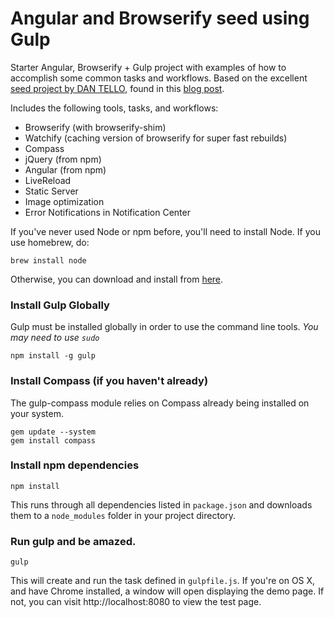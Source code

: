 Angular and Browserify seed using Gulp
============

Starter Angular, Browserify + Gulp project with examples of how to accomplish some common tasks and workflows. Based on the excellent [seed project by DAN TELLO](https://github.com/greypants/gulp-starter), found in this [blog post](http://viget.com/extend/gulp-browserify-starter-faq).

Includes the following tools, tasks, and workflows:

- Browserify (with browserify-shim)
- Watchify (caching version of browserify for super fast rebuilds)
- Compass
- jQuery (from npm)
- Angular (from npm)
- LiveReload
- Static Server
- Image optimization
- Error Notifications in Notification Center

If you've never used Node or npm before, you'll need to install Node.
If you use homebrew, do:
```
brew install node
```

Otherwise, you can download and install from [here](http://nodejs.org/download/).

### Install Gulp Globally
Gulp must be installed globally in order to use the command line tools. *You may need to use `sudo`*
```
npm install -g gulp
```

### Install Compass (if you haven't already)
The gulp-compass module relies on Compass already being installed on your system.
```
gem update --system
gem install compass
```
### Install npm dependencies
```
npm install
```
This runs through all dependencies listed in `package.json` and downloads them
to a `node_modules` folder in your project directory.

### Run gulp and be amazed.
```
gulp
```

This will create and run the task defined in `gulpfile.js`. If you're on OS X,
and have Chrome installed, a window will open displaying the demo page. If not,
you can visit http://localhost:8080 to view the test page.
